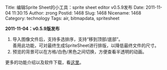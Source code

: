 Title: 编辑Sprite Sheet的小工具：sprite sheet editor v0.5.9发布
Date: 2011-11-04 11:30:15
Author: zrong
Postid: 1468
Slug: 1468
Nicename: 1468
Category: technology
Tags: air, bitmapdata, spritesheet

**2011-11-04：v0.5.9版发布**

1.  导入图像文件后，支持多选排序，支持“移到顶部/底部”。  
   善用此功能，可对最终生成SpriteSheet进行排版，以降低最终文件的尺寸。
2.  预览的背景可以在方格/白色/黑色之间切换，方便查看半透明的动画。

更多的功能介绍以及软件下载，看[这里](/sprite_sheet_editor "Sprite Sheet Editor")。

